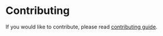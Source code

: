 # Contributing 

If you would like to contribute, please read [contributing guide](https://github.com/mapbender/mapbender-starter/blob/release/3.0.6/CONTRIBUTING.md).


